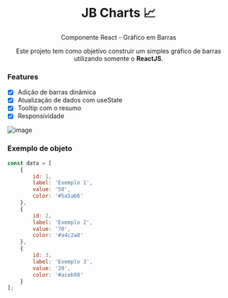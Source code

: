 <h1 align="center">JB Charts 📈</h1>
<p align="center">Componente React - Gráfico em Barras</p>

<p align="center">Este projeto tem como objetivo construir um simples gráfico de barras utilizando somente o <strong>ReactJS</strong>.</p>

### Features

- [x] Adição de barras dinâmica
- [x] Atualização de dados com useState
- [x] Tooltip com o resumo
- [x] Responsividade

![image](https://user-images.githubusercontent.com/27715553/194304898-37cf0dd8-3c8e-435a-835f-fcaf69c1525b.png)


### Exemplo de objeto
```js
const data = [
    {
        id: 1,
        label: 'Exemplo 1',
        value: '50',
        color: '#5a5a66'
    },
    {
        id: 2,
        label: 'Exemplo 2',
        value: '70',
        color: '#a4c2a8'
    },
    {
        id: 3,
        label: 'Exemplo 3',
        value: '20',
        color: '#aceb98'
    }
];
```
